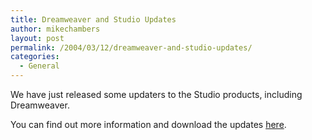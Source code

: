 ```yaml
---
title: Dreamweaver and Studio Updates
author: mikechambers
layout: post
permalink: /2004/03/12/dreamweaver-and-studio-updates/
categories:
  - General
---
```



We have just released some updaters to the Studio products, including Dreamweaver.

You can find out more information and download the updates [here][1].

 [1]: http://www.macromedia.com/software/studio/productinfo/updates/